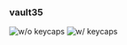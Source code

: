 ### vault35
![w/o keycaps](https://i.imgur.com/AHwhQdD.jpeg)
![w/ keycaps](https://i.imgur.com/lXP50IT.jpeg)

